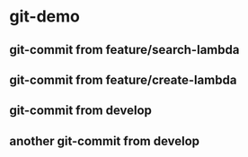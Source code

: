 # git-demo
## git-commit from feature/search-lambda
## git-commit from feature/create-lambda
## git-commit from develop
## another git-commit from develop